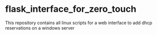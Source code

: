# flask_interface_for_zero_touch
This repository contains all linux scripts for a web interface to add dhcp reservations on a windows server
